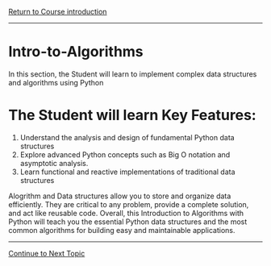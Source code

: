 <a href="https://github.com/CyberTrainingUSAF/01-Course-Introduction-and-setup/blob/master/README.md" rel="Return to Course Introduction"> Return to Course introduction </a>

---

# Intro-to-Algorithms
In this section, the Student will learn to implement complex data structures and algorithms using Python

# The Student will learn Key Features:
1. Understand the analysis and design of fundamental Python data structures
2. Explore advanced Python concepts such as Big O notation and asymptotic analysis.
3. Learn functional and reactive implementations of traditional data structures


Alogrithm and Data structures allow you to store and organize data efficiently. 
They are critical to any problem, provide a complete solution, and act like reusable code. 
Overall, this Introduction to Algorithms with Python will teach you the essential Python data structures and the most common
algorithms for building easy and maintainable applications.

---

<a href="https://github.com/CyberTrainingUSAF/06-Intro-to-Algorithms/blob/master/01_Algorithm_Analysis_Lesson.md" > Continue to Next Topic </a>
